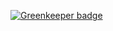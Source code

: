 

[![Greenkeeper badge](https://badges.greenkeeper.io/amio/styled-jsx-u-debug.svg)](https://greenkeeper.io/)